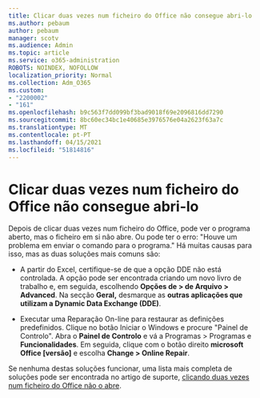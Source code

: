 ```yaml
---
title: Clicar duas vezes num ficheiro do Office não consegue abri-lo
ms.author: pebaum
author: pebaum
manager: scotv
ms.audience: Admin
ms.topic: article
ms.service: o365-administration
ROBOTS: NOINDEX, NOFOLLOW
localization_priority: Normal
ms.collection: Adm_O365
ms.custom:
- "2200002"
- "161"
ms.openlocfilehash: b9c563f7dd099bf3bad9018f69e2096816dd7290
ms.sourcegitcommit: 8bc60ec34bc1e40685e3976576e04a2623f63a7c
ms.translationtype: MT
ms.contentlocale: pt-PT
ms.lasthandoff: 04/15/2021
ms.locfileid: "51814816"
---
```

# <a name="double-clicking-an-office-file-fails-to-open-it"></a>Clicar duas vezes num ficheiro do Office não consegue abri-lo

Depois de clicar duas vezes num ficheiro do Office, pode ver o programa aberto, mas o ficheiro em si não abre. Ou pode ter o erro: "Houve um problema em enviar o comando para o programa." Há muitas causas para isso, mas as duas soluções mais comuns são:

- A partir do Excel, certifique-se de que a opção DDE não está controlada. A opção pode ser encontrada criando um novo livro de trabalho e, em seguida, escolhendo **Opções de > de Arquivo > Advanced**. Na secção **Geral,** desmarque as **outras aplicações que utilizam a Dynamic Data Exchange (DDE)**.

- Executar uma Reparação On-line para restaurar as definições predefinidos. Clique no botão Iniciar o Windows e procure "Painel de Controlo". Abra o **Painel de Controlo** e vá a Programas > Programas e **Funcionalidades**. Em seguida, clique com o botão direito **microsoft Office [versão]** e escolha **Change > Online Repair**.

Se nenhuma destas soluções funcionar, uma lista mais completa de soluções pode ser encontrada no artigo de suporte, [clicando duas vezes num ficheiro do Office não o abre](https://support.office.com/article/Double-clicking-an-Office-file-fails-to-open-it-1e9c0ad9-34c8-4440-a42e-d30186b29ed6).
